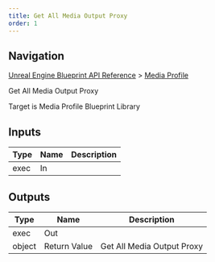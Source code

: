 ```yaml
---
title: Get All Media Output Proxy
order: 1
---
```

## Navigation

[Unreal Engine Blueprint API Reference](https://dev.epicgames.com/documentation/en-us/unreal-engine/BlueprintAPI) > [Media Profile](https://dev.epicgames.com/documentation/en-us/unreal-engine/BlueprintAPI/MediaProfile)

Get All Media Output Proxy

Target is Media Profile Blueprint Library

## Inputs

| Type | Name | Description |
| --- | --- | --- |
| exec | In |  |

## Outputs

| Type | Name | Description |
| --- | --- | --- |
| exec | Out |  |
| object | Return Value | Get All Media Output Proxy |
